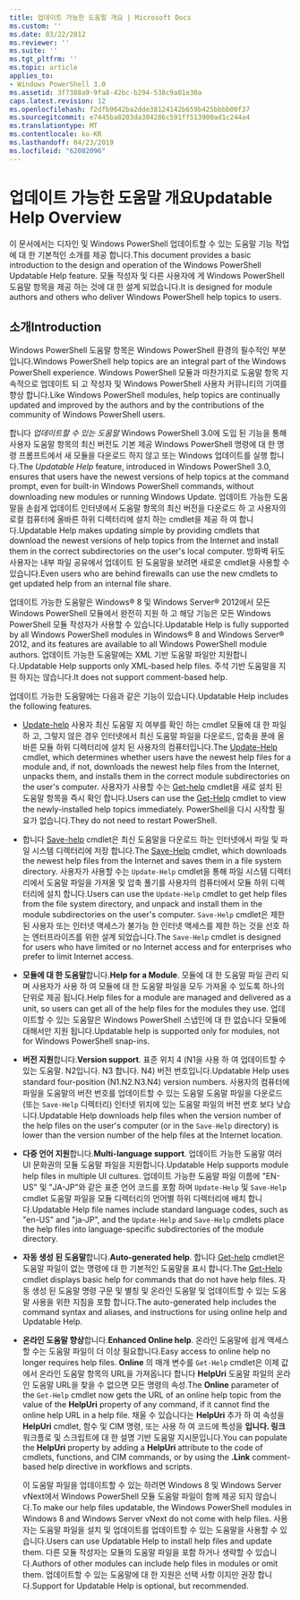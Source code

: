 ```yaml
---
title: 업데이트 가능한 도움말 개요 | Microsoft Docs
ms.custom: ''
ms.date: 03/22/2012
ms.reviewer: ''
ms.suite: ''
ms.tgt_pltfrm: ''
ms.topic: article
applies_to:
- Windows PowerShell 3.0
ms.assetid: 3f7388a9-9fa8-42bc-b294-538c9a01e30a
caps.latest.revision: 12
ms.openlocfilehash: f2dfb9642ba2dde38124142b659b425bbbb00f37
ms.sourcegitcommit: e7445ba8203da304286c591ff513900ad1c244a4
ms.translationtype: MT
ms.contentlocale: ko-KR
ms.lasthandoff: 04/23/2019
ms.locfileid: "62082096"
---
```

# <a name="updatable-help-overview"></a><span data-ttu-id="51a4a-102">업데이트 가능한 도움말 개요</span><span class="sxs-lookup"><span data-stu-id="51a4a-102">Updatable Help Overview</span></span>

<span data-ttu-id="51a4a-103">이 문서에서는 디자인 및 Windows PowerShell 업데이트할 수 있는 도움말 기능 작업에 대 한 기본적인 소개를 제공 합니다.</span><span class="sxs-lookup"><span data-stu-id="51a4a-103">This document provides a basic introduction to the design and operation of the Windows PowerShell Updatable Help feature.</span></span> <span data-ttu-id="51a4a-104">모듈 작성자 및 다른 사용자에 게 Windows PowerShell 도움말 항목을 제공 하는 것에 대 한 설계 되었습니다.</span><span class="sxs-lookup"><span data-stu-id="51a4a-104">It is designed for module authors and others who deliver Windows PowerShell help topics to users.</span></span>

## <a name="introduction"></a><span data-ttu-id="51a4a-105">소개</span><span class="sxs-lookup"><span data-stu-id="51a4a-105">Introduction</span></span>

<span data-ttu-id="51a4a-106">Windows PowerShell 도움말 항목은 Windows PowerShell 환경의 필수적인 부분입니다.</span><span class="sxs-lookup"><span data-stu-id="51a4a-106">Windows PowerShell help topics are an integral part of the Windows PowerShell experience.</span></span> <span data-ttu-id="51a4a-107">Windows PowerShell 모듈과 마찬가지로 도움말 항목 지속적으로 업데이트 되 고 작성자 및 Windows PowerShell 사용자 커뮤니티의 기여를 향상 합니다.</span><span class="sxs-lookup"><span data-stu-id="51a4a-107">Like Windows PowerShell modules, help topics are continually updated and improved by the authors and by the contributions of the community of Windows PowerShell users.</span></span>

<span data-ttu-id="51a4a-108">합니다 *업데이트할 수 있는 도움말* Windows PowerShell 3.0에 도입 된 기능을 통해 사용자 도움말 항목의 최신 버전도 기본 제공 Windows PowerShell 명령에 대 한 명령 프롬프트에서 새 모듈을 다운로드 하지 않고 또는 Windows 업데이트를 실행 합니다.</span><span class="sxs-lookup"><span data-stu-id="51a4a-108">The *Updatable Help* feature, introduced in Windows PowerShell 3.0, ensures that users have the newest versions of help topics at the command prompt, even for built-in Windows PowerShell commands, without downloading new modules or running Windows Update.</span></span> <span data-ttu-id="51a4a-109">업데이트 가능한 도움말을 손쉽게 업데이트 인터넷에서 도움말 항목의 최신 버전을 다운로드 하 고 사용자의 로컬 컴퓨터에 올바른 하위 디렉터리에 설치 하는 cmdlet을 제공 하 여 합니다.</span><span class="sxs-lookup"><span data-stu-id="51a4a-109">Updatable Help makes updating simple by providing cmdlets that download the newest versions of help topics from the Internet and install them in the correct subdirectories on the user's local computer.</span></span> <span data-ttu-id="51a4a-110">방화벽 뒤도 사용자는 내부 파일 공유에서 업데이트 된 도움말을 보려면 새로운 cmdlet을 사용할 수 있습니다.</span><span class="sxs-lookup"><span data-stu-id="51a4a-110">Even users who are behind firewalls can use the new cmdlets to get updated help from an internal file share.</span></span>

<span data-ttu-id="51a4a-111">업데이트 가능한 도움말은 Windows® 8 및 Windows Server® 2012에서 모든 Windows PowerShell 모듈에서 완전히 지원 하 고 해당 기능은 모든 Windows PowerShell 모듈 작성자가 사용할 수 있습니다.</span><span class="sxs-lookup"><span data-stu-id="51a4a-111">Updatable Help is fully supported by all Windows PowerShell modules in Windows® 8 and Windows Server® 2012, and its features are available to all Windows PowerShell module authors.</span></span> <span data-ttu-id="51a4a-112">업데이트 가능한 도움말에는 XML 기반 도움말 파일만 지원합니다.</span><span class="sxs-lookup"><span data-stu-id="51a4a-112">Updatable Help supports only XML-based help files.</span></span> <span data-ttu-id="51a4a-113">주석 기반 도움말을 지원 하지는 않습니다.</span><span class="sxs-lookup"><span data-stu-id="51a4a-113">It does not support comment-based help.</span></span>

<span data-ttu-id="51a4a-114">업데이트 가능한 도움말에는 다음과 같은 기능이 있습니다.</span><span class="sxs-lookup"><span data-stu-id="51a4a-114">Updatable Help includes the following features.</span></span>

- <span data-ttu-id="51a4a-115">[Update-help](/powershell/module/Microsoft.PowerShell.Core/Update-Help) 사용자 최신 도움말 지 여부를 확인 하는 cmdlet 모듈에 대 한 파일 하 고, 그렇지 않은 경우 인터넷에서 최신 도움말 파일을 다운로드, 압축을 푼에 올바른 모듈 하위 디렉터리에 설치 된 사용자의 컴퓨터입니다.</span><span class="sxs-lookup"><span data-stu-id="51a4a-115">The [Update-Help](/powershell/module/Microsoft.PowerShell.Core/Update-Help) cmdlet, which determines whether users have the newest help files for a module and, if not, downloads the newest help files from the Internet, unpacks them, and installs them in the correct module subdirectories on the user's computer.</span></span>
  <span data-ttu-id="51a4a-116">사용자가 사용할 수는 [Get-help](/powershell/module/Microsoft.PowerShell.Core/Get-Help) cmdlet을 새로 설치 된 도움말 항목을 즉시 확인 합니다.</span><span class="sxs-lookup"><span data-stu-id="51a4a-116">Users can use the [Get-Help](/powershell/module/Microsoft.PowerShell.Core/Get-Help) cmdlet to view the newly-installed help topics immediately.</span></span>
  <span data-ttu-id="51a4a-117">PowerShell을 다시 시작할 필요가 없습니다.</span><span class="sxs-lookup"><span data-stu-id="51a4a-117">They do not need to restart PowerShell.</span></span>

- <span data-ttu-id="51a4a-118">합니다 [Save-help](/powershell/module/Microsoft.PowerShell.Core/Save-Help) cmdlet은 최신 도움말을 다운로드 하는 인터넷에서 파일 및 파일 시스템 디렉터리에 저장 합니다.</span><span class="sxs-lookup"><span data-stu-id="51a4a-118">The [Save-Help](/powershell/module/Microsoft.PowerShell.Core/Save-Help) cmdlet, which downloads the newest help files from the Internet and saves them in a file system directory.</span></span> <span data-ttu-id="51a4a-119">사용자가 사용할 수는 `Update-Help` cmdlet을 통해 파일 시스템 디렉터리에서 도움말 파일을 가져올 및 압축 풀기를 사용자의 컴퓨터에서 모듈 하위 디렉터리에 설치 합니다.</span><span class="sxs-lookup"><span data-stu-id="51a4a-119">Users can use the `Update-Help` cmdlet to get help files from the file system directory, and unpack and install them in the module subdirectories on the user's computer.</span></span> <span data-ttu-id="51a4a-120">`Save-Help` cmdlet은 제한 된 사용자 또는 인터넷 액세스가 불가능 한 인터넷 액세스를 제한 하는 것을 선호 하는 엔터프라이즈를 위한 설계 되었습니다.</span><span class="sxs-lookup"><span data-stu-id="51a4a-120">The `Save-Help` cmdlet is designed for users who have limited or no Internet access and for enterprises who prefer to limit Internet access.</span></span>

- <span data-ttu-id="51a4a-121">**모듈에 대 한 도움말**합니다.</span><span class="sxs-lookup"><span data-stu-id="51a4a-121">**Help for a Module**.</span></span> <span data-ttu-id="51a4a-122">모듈에 대 한 도움말 파일 관리 되며 사용자가 사용 하 여 모듈에 대 한 도움말 파일을 모두 가져올 수 있도록 하나의 단위로 제공 됩니다.</span><span class="sxs-lookup"><span data-stu-id="51a4a-122">Help files for a module are managed and delivered as a unit, so users can get all of the help files for the modules they use.</span></span> <span data-ttu-id="51a4a-123">업데이트할 수 있는 도움말은 Windows PowerShell 스냅인에 대 한 없습니다 모듈에 대해서만 지원 됩니다.</span><span class="sxs-lookup"><span data-stu-id="51a4a-123">Updatable help is supported only for modules, not for Windows PowerShell snap-ins.</span></span>

- <span data-ttu-id="51a4a-124">**버전 지원**합니다.</span><span class="sxs-lookup"><span data-stu-id="51a4a-124">**Version support**.</span></span> <span data-ttu-id="51a4a-125">표준 위치 4 (N1을 사용 하 여 업데이트할 수 있는 도움말. N2입니다. N3 합니다. N4) 버전 번호입니다.</span><span class="sxs-lookup"><span data-stu-id="51a4a-125">Updatable Help uses standard four-position (N1.N2.N3.N4) version numbers.</span></span> <span data-ttu-id="51a4a-126">사용자의 컴퓨터에 파일을 도움말의 버전 번호를 업데이트할 수 있는 도움말 도움말 파일을 다운로드 (또는 `Save-Help` 디렉터리) 인터넷 위치에 있는 도움말 파일의 버전 번호 보다 낮습니다.</span><span class="sxs-lookup"><span data-stu-id="51a4a-126">Updatable Help downloads help files when the version number of the help files on the user's computer (or in the `Save-Help` directory) is lower than the version number of the  help files at the Internet location.</span></span>

- <span data-ttu-id="51a4a-127">**다중 언어 지원**합니다.</span><span class="sxs-lookup"><span data-stu-id="51a4a-127">**Multi-language support**.</span></span> <span data-ttu-id="51a4a-128">업데이트 가능한 도움말 여러 UI 문화권의 모듈 도움말 파일을 지원합니다.</span><span class="sxs-lookup"><span data-stu-id="51a4a-128">Updatable Help supports module help files in multiple UI cultures.</span></span> <span data-ttu-id="51a4a-129">업데이트 가능한 도움말 파일 이름에 "EN-US" 및 "JA-JP"와 같은 표준 언어 코드를 포함 하며 `Update-Help` 및 `Save-Help` cmdlet 도움말 파일을 모듈 디렉터리의 언어별 하위 디렉터리에 배치 합니다.</span><span class="sxs-lookup"><span data-stu-id="51a4a-129">Updatable Help file names include standard language codes, such as "en-US" and "ja-JP", and the `Update-Help` and `Save-Help` cmdlets place the help files into language-specific subdirectories of the module directory.</span></span>

- <span data-ttu-id="51a4a-130">**자동 생성 된 도움말**합니다.</span><span class="sxs-lookup"><span data-stu-id="51a4a-130">**Auto-generated help**.</span></span> <span data-ttu-id="51a4a-131">합니다 [Get-help](/powershell/module/Microsoft.PowerShell.Core/Get-Help) cmdlet은 도움말 파일이 없는 명령에 대 한 기본적인 도움말을 표시 합니다.</span><span class="sxs-lookup"><span data-stu-id="51a4a-131">The [Get-Help](/powershell/module/Microsoft.PowerShell.Core/Get-Help) cmdlet displays basic help for commands that do not have help files.</span></span> <span data-ttu-id="51a4a-132">자동 생성 된 도움말 명령 구문 및 별칭 및 온라인 도움말 및 업데이트할 수 있는 도움말 사용을 위한 지침을 포함 합니다.</span><span class="sxs-lookup"><span data-stu-id="51a4a-132">The auto-generated help includes the command syntax and aliases, and instructions for using online help and Updatable Help.</span></span>

- <span data-ttu-id="51a4a-133">**온라인 도움말 향상**합니다.</span><span class="sxs-lookup"><span data-stu-id="51a4a-133">**Enhanced Online help**.</span></span> <span data-ttu-id="51a4a-134">온라인 도움말에 쉽게 액세스할 수는 도움말 파일이 더 이상 필요합니다.</span><span class="sxs-lookup"><span data-stu-id="51a4a-134">Easy access to online help no longer requires help files.</span></span> <span data-ttu-id="51a4a-135">**Online** 의 매개 변수를 `Get-Help` cmdlet은 이제 값에서 온라인 도움말 항목의 URL을 가져옵니다 합니다 **HelpUri** 도움말 파일의 온라인 도움말 URL을 찾을 수 없으면 모든 명령의 속성.</span><span class="sxs-lookup"><span data-stu-id="51a4a-135">The **Online** parameter of the `Get-Help` cmdlet now gets the URL of an online help topic from the value of the **HelpUri** property of any command, if it cannot find the online help URL in a help file.</span></span> <span data-ttu-id="51a4a-136">채울 수 있습니다는 **HelpUri** 추가 하 여 속성을 **HelpUri** cmdlet, 함수 및 CIM 명령, 또는 사용 하 여 코드에 특성을 **입니다. 링크** 워크플로 및 스크립트에 대 한 설명 기반 도움말 지시문입니다.</span><span class="sxs-lookup"><span data-stu-id="51a4a-136">You can populate the **HelpUri** property by adding a **HelpUri** attribute to the code of cmdlets, functions, and CIM commands, or by using the **.Link** comment-based help directive in workflows and scripts.</span></span>

  <span data-ttu-id="51a4a-137">이 도움말 파일을 업데이트할 수 있는 하려면 Windows 8 및 Windows Server vNext에서 Windows PowerShell 모듈 도움말 파일이 함께 제공 되지 않습니다.</span><span class="sxs-lookup"><span data-stu-id="51a4a-137">To make our help files updatable, the Windows PowerShell modules in Windows 8 and Windows Server vNext do not come with help files.</span></span> <span data-ttu-id="51a4a-138">사용자는 도움말 파일을 설치 및 업데이트를 업데이트할 수 있는 도움말을 사용할 수 있습니다.</span><span class="sxs-lookup"><span data-stu-id="51a4a-138">Users can use Updatable Help to install help files and update them.</span></span> <span data-ttu-id="51a4a-139">다른 모듈 작성자는 모듈의 도움말 파일을 포함 하거나 생략할 수 있습니다.</span><span class="sxs-lookup"><span data-stu-id="51a4a-139">Authors of other modules can include help files in modules or omit them.</span></span> <span data-ttu-id="51a4a-140">업데이트할 수 있는 도움말에 대 한 지원은 선택 사항 이지만 권장 합니다.</span><span class="sxs-lookup"><span data-stu-id="51a4a-140">Support for Updatable Help is optional, but recommended.</span></span>
